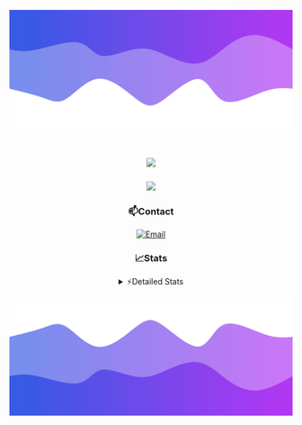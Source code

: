 ![Header](./header.png)
<div align="center">

<h1 align="center">
  <a href="https://git.io/typing-svg">
    <img src="https://readme-typing-svg.herokuapp.com/?lines=Hello,+There!+👋;This+is+chicho.;CEO+on+Hely+Development....;&center=true&size=25">
  </a>
</h1>
  
<p align="center">
  <img src="https://lanyard.cnrad.dev/api/852683595378196480" />
</p>

### 📫Contact
  [![Email](https://img.shields.io/badge/Email-gastondalla@gmail.com-04619f?style=for-the-badge&logo=gmail&logoColor=white)](mailto:gastondalla@gmail.com)
</br>  
### 📈Stats
<details>
    <summary> ⚡Detailed Stats</summary>
    <br/>

<!--START_SECTION:waka-->
![Code Time](http://img.shields.io/badge/Code%20Time-131%20hrs%201%20min-blue)

![Profile Views](http://img.shields.io/badge/Profile%20Views-1-blue)

**🐱 My GitHub Data** 

> 📦 37.5 kB Used in GitHub's Storage 
 > 
> 🏆 8 Contributions in the Year 2023
 > 
> 🚫 Not Opted to Hire
 > 
> 📜 7 Public Repositories 
 > 
> 🔑 7 Private Repositories 
 > 
**I'm a Night 🦉** 

```text
🌞 Morning                14 commits          █░░░░░░░░░░░░░░░░░░░░░░░░   04.28 % 
🌆 Daytime                48 commits          ████░░░░░░░░░░░░░░░░░░░░░   14.68 % 
🌃 Evening                156 commits         ████████████░░░░░░░░░░░░░   47.71 % 
🌙 Night                  109 commits         ████████░░░░░░░░░░░░░░░░░   33.33 % 
```
📅 **I'm Most Productive on Tuesday** 

```text
Monday                   24 commits          ██░░░░░░░░░░░░░░░░░░░░░░░   07.34 % 
Tuesday                  69 commits          █████░░░░░░░░░░░░░░░░░░░░   21.10 % 
Wednesday                61 commits          █████░░░░░░░░░░░░░░░░░░░░   18.65 % 
Thursday                 32 commits          ██░░░░░░░░░░░░░░░░░░░░░░░   09.79 % 
Friday                   43 commits          ███░░░░░░░░░░░░░░░░░░░░░░   13.15 % 
Saturday                 48 commits          ████░░░░░░░░░░░░░░░░░░░░░   14.68 % 
Sunday                   50 commits          ████░░░░░░░░░░░░░░░░░░░░░   15.29 % 
```


📊 **This Week I Spent My Time On** 

```text
🕑︎ Time Zone: America/Argentina/Buenos_Aires

💬 Programming Languages: 
HTML                     6 hrs 47 mins       ███████████████░░░░░░░░░░   60.35 % 
CSS                      3 hrs 7 mins        ███████░░░░░░░░░░░░░░░░░░   27.71 % 
Python                   1 hr 15 mins        ███░░░░░░░░░░░░░░░░░░░░░░   11.20 % 
Text                     4 mins              ░░░░░░░░░░░░░░░░░░░░░░░░░   00.67 % 
ActionScript 3           0 secs              ░░░░░░░░░░░░░░░░░░░░░░░░░   00.05 % 

🔥 Editors: 
VS Code                  11 hrs 15 mins      █████████████████████████   100.00 % 

🐱‍💻 Projects: 
Coder                    9 hrs 1 min         ████████████████████░░░░░   80.18 % 
Unknown Project          1 hr 6 mins         ██░░░░░░░░░░░░░░░░░░░░░░░   09.79 % 
Diseño Web               52 mins             ██░░░░░░░░░░░░░░░░░░░░░░░   07.73 % 
pagina-1                 15 mins             █░░░░░░░░░░░░░░░░░░░░░░░░   02.30 % 
ocean-backend            0 secs              ░░░░░░░░░░░░░░░░░░░░░░░░░   00.01 % 

💻 Operating System: 
Windows                  11 hrs 15 mins      █████████████████████████   100.00 % 
```

**I Mostly Code in JavaScript** 

```text
JavaScript               8 repos             ████████░░░░░░░░░░░░░░░░░   33.33 % 
CSS                      3 repos             ███░░░░░░░░░░░░░░░░░░░░░░   12.50 % 
Python                   2 repos             ██░░░░░░░░░░░░░░░░░░░░░░░   08.33 % 
C#                       1 repo              █░░░░░░░░░░░░░░░░░░░░░░░░   04.17 % 
Batchfile                1 repo              █░░░░░░░░░░░░░░░░░░░░░░░░   04.17 % 
```




 Last Updated on 12/06/2023 19:09:46 UTC
<!--END_SECTION:waka-->
</details>

![Footer](./footer.png)
